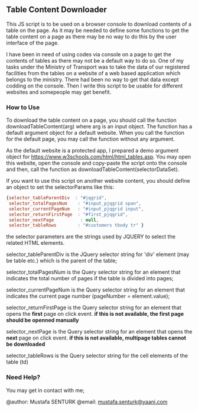 ## Table Content Downloader

This JS script is to be used on a browser console to download contents of a table on the page. As it may be needed to define some functions to get the table content on a page as there may be no way to do this by the user interface of the page.

I have been in need of using codes via console on a page to get the contents of tables as there may not be a default way to do so. One of my tasks under the Ministry of Transport was to take the data of our registered facilities from the tables on a website of a web based application which belongs to the ministry. There had been no way to get that data except codding on the console. Then I write this script to be usable for different websites and somepeople may get benefit.

### How to Use

To download the table content on a page, you should call the function downloadTableContent(arg) where arg is an input object.
The function has a default argument object for a default website. When you call the function for the default page, you may call the function without any argument. 

As the default website is a protected app, I prepared a demo argument object for https://www.w3schools.com/html/html_tables.asp. You may open this website, open the console and copy-paste the script onto the console and then, call the function as downloadTableContent(selectorDataSet). 

If you want to use this script on another website content, you should define an object to set the selectorParams like this:

```javascript
{selector_tableParentDiv  : "#jqgrid", 
 selector_totalPagesNum    : "#input_pjqgrid span", 
 selector_currentPageNum   : "#input_pjqgrid input", 
 selector_returnFirstPage  : "#first_pjqgrid", 
 selector_nextPage	        : null, 
 selector_tableRows        : "#customers tbody tr" }
```
the selector parameters are the strings used by JQUERY to select the related HTML elements.

selector_tableParentDiv is the JQuery selector string for 'div' element (may be table etc.) which is the parent of the table;

selector_totalPagesNum is the Query selector string for an element that indicates the total number of pages if the table is divided into pages;

selector_currentPageNum is the Query selector string for an element that indicates the current page number (pageNumber = element.value);

selector_returnFirstPage is the Query selector string for an element that opens the **first** page on click event. **if this is not available, the first page should be openned manually**

selector_nextPage is the Query selector string for an element that opens the **next** page on click event. **if this is not available, multipage tables cannot be downloaded**

selector_tableRows is the Query selector string for the cell elements of the table (td)

### Need Help?

You may get in contact with me;

@author: Mustafa SENTURK
@email: mustafa.senturk@yaani.com
